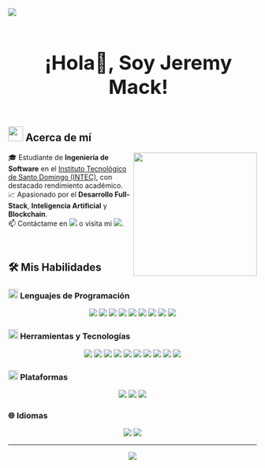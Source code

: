 <!--Divisor horizontal (gradiente)-->
<img src="https://user-images.githubusercontent.com/73097560/115834477-dbab4500-a447-11eb-908a-139a6edaec5c.gif">

<!--Título principal-->
<div id="user-content-toc" align="center">
  <ul align="center">
    <summary><h1 style="display: inline-block; font-size: 2.5rem; font-weight: bold;">¡Hola👋, Soy Jeremy Mack!</h1></summary>
  </ul>
</div>

<!--Acerca de mí-->
<h2>
  <picture>
    <img src="https://github.com/7oSkaaa/7oSkaaa/blob/main/Images/about_me.gif?raw=true" width="30px">
  </picture>
  Acerca de mí
</h2>

<picture>
  <img align="right" src="https://media.giphy.com/media/SWoSkN6DxTszqIKEqv/giphy.gif" width="250px">
</picture>

<ul style="list-style-type: none; padding-left: 0;">
  <li>🎓 Estudiante de <b>Ingeniería de Software</b> en el <a href="https://www.intec.edu.do/" target="_blank">Instituto Tecnológico de Santo Domingo (INTEC)</a>, con destacado rendimiento académico.</li>
  <li>📈 Apasionado por el <b>Desarrollo Full-Stack</b>, <b>Inteligencia Artificial</b> y <b>Blockchain</b>.</li>
  <li>📫 Contáctame en <a href="mailto:mackjeremy11@gmail.com"><img src="https://img.shields.io/badge/Gmail-EA4335?style=flat-square&logo=Gmail&logoColor=white"></a> o visita mi <a href="https://www.linkedin.com/in/jeremy-mack" target="_blank"><img src="https://img.shields.io/badge/LinkedIn-0077B5?style=flat-square&logo=LinkedIn&logoColor=white"></a>.</li>
</ul>

<br>

## 🛠️ Mis Habilidades

### <picture> <img src="https://github.com/7oSkaaa/7oSkaaa/blob/main/Images/Programming_Languages.gif?raw=true" width="20px"> </picture> Lenguajes de Programación

<p align="center">
  <img src="https://img.shields.io/badge/JavaScript-F7DF1E?style=flat-square&logo=JavaScript&logoColor=white">
  <img src="https://img.shields.io/badge/Python-3776AB?style=flat-square&logo=Python&logoColor=white">
  <img src="https://img.shields.io/badge/HTML-E34F26?style=flat-square&logo=HTML5&logoColor=white">
  <img src="https://img.shields.io/badge/CSS-1572B6?style=flat-square&logo=CSS3&logoColor=white">
  <img src="https://img.shields.io/badge/SQL-4479A1?style=flat-square&logo=MySQL&logoColor=white">
  <img src="https://img.shields.io/badge/Node.js-339933?style=flat-square&logo=Node.js&logoColor=white">
  <img src="https://img.shields.io/badge/React-61DAFB?style=flat-square&logo=React&logoColor=white">
  <img src="https://img.shields.io/badge/MATLAB-0076A8?style=flat-square&logo=Mathworks&logoColor=white">
  <img src="https://img.shields.io/badge/C++-00599C?style=flat-square&logo=Cplusplus&logoColor=white">
</p>

### <picture> <img src="https://github.com/7oSkaaa/7oSkaaa/blob/main/Images/Software_Tools.gif?raw=true" width="20px"> </picture> Herramientas y Tecnologías

<p align="center">
  <img src="https://img.shields.io/badge/Git-F05032?style=flat-square&logo=Git&logoColor=white">
  <img src="https://img.shields.io/badge/Jira-0052CC?style=flat-square&logo=Jira&logoColor=white">
  <img src="https://img.shields.io/badge/Docker-2496ED?style=flat-square&logo=Docker&logoColor=white">
  <img src="https://img.shields.io/badge/AWS-232F3E?style=flat-square&logo=Amazon-AWS&logoColor=white">
  <img src="https://img.shields.io/badge/Postman-FF6C37?style=flat-square&logo=Postman&logoColor=white">
  <img src="https://img.shields.io/badge/Selenium-43B02A?style=flat-square&logo=Selenium&logoColor=white">
  <img src="https://img.shields.io/badge/Excel-217346?style=flat-square&logo=Microsoft-Excel&logoColor=white">
  <img src="https://img.shields.io/badge/Salesforce-00A1E0?style=flat-square&logo=Salesforce&logoColor=white">
  <img src="https://img.shields.io/badge/PowerBI-F2C811?style=flat-square&logo=Power-BI&logoColor=white">
  <img src="https://img.shields.io/badge/Figma-F24E1E?style=flat-square&logo=Figma&logoColor=white">
</p>

### <picture> <img src="https://github.com/7oSkaaa/7oSkaaa/blob/main/Images/IDEs.gif?raw=true" width="20px"> </picture> Plataformas

<p align="center">
  <img src="https://img.shields.io/badge/Linux-FCC624?style=flat-square&logo=Linux&logoColor=white">
  <img src="https://img.shields.io/badge/MacOS-000000?style=flat-square&logo=MacOS&logoColor=white">
  <img src="https://img.shields.io/badge/Windows-0078D6?style=flat-square&logo=Windows&logoColor=white">
</p>

### 🌐 Idiomas

<p align="center">
  <img src="https://img.shields.io/badge/Español-Nativo-green?style=flat-square">
  <img src="https://img.shields.io/badge/Inglés-Intermedio-yellow?style=flat-square">
</p>

---

<p align="center">
  <img src="https://user-images.githubusercontent.com/73097560/115834477-dbab4500-a447-11eb-908a-139a6edaec5c.gif">
</p>
